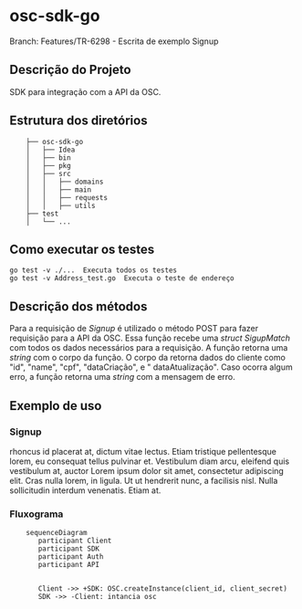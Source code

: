# osc-sdk-go

Branch: Features/TR-6298 - Escrita de exemplo Signup

## Descrição do Projeto

SDK para integração com a API da OSC.
    

## Estrutura dos diretórios

        
        ├── osc-sdk-go
        │   ├── Idea
        │   ├── bin
        │   ├── pkg
        │   ├── src
        │   │   ├── domains
        │   │   ├── main
        │   │   ├── requests
        │   │   ├── utils
        ├── test
        │   └── ...
       

## Como executar os testes
    
    go test -v ./...  Executa todos os testes
    go test -v Address_test.go  Executa o teste de endereço

## Descrição dos métodos

Para a requisição de _Signup_ é utilizado o método POST para fazer requisição para a API da OSC. Essa função recebe uma _struct_
_SigupMatch_ com todos os dados necessários para a requisição. A função retorna uma _string_ com o corpo da função. O corpo da retorna dados do cliente
como "id", "name", "cpf", "dataCriação", e " dataAtualização". Caso ocorra algum erro, a função retorna uma _string_ com a mensagem de erro.

## Exemplo de uso
### Signup

rhoncus id placerat at, dictum vitae lectus. Etiam tristique pellentesque lorem, eu
consequat tellus pulvinar et. Vestibulum diam arcu, eleifend quis vestibulum at, auctor
Lorem ipsum dolor sit amet, consectetur adipiscing elit. Cras nulla lorem,
in ligula. Ut ut hendrerit nunc, a facilisis nisl. Nulla sollicitudin interdum venenatis.
Etiam at.

### Fluxograma
    
```mermaid 
    sequenceDiagram
       participant Client
       participant SDK
       participant Auth
       participant API
       
       
       Client ->> +SDK: OSC.createInstance(client_id, client_secret)
       SDK ->> -Client: intancia osc  
  
  ```